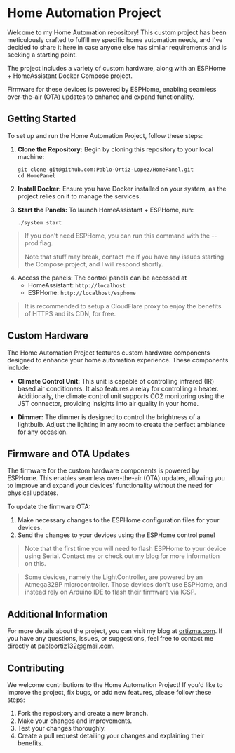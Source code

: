 # Home Automation Project

Welcome to my Home Automation repository! This custom project has been meticulously crafted to fulfill my specific home automation needs, and I've decided to share it here in case anyone else has similar requirements and is seeking a starting point. 

The project includes a variety of custom hardware, along with an ESPHome + HomeAssistant Docker Compose project. 

Firmware for these devices is powered by ESPHome, enabling seamless over-the-air (OTA) updates to enhance and expand functionality.

## Getting Started

To set up and run the Home Automation Project, follow these steps:

1. **Clone the Repository:** Begin by cloning this repository to your local machine:

   ```
   git clone git@github.com:Pablo-Ortiz-Lopez/HomePanel.git
   cd HomePanel
   ```

2. **Install Docker:** Ensure you have Docker installed on your system, as the project relies on it to manage the services.

3. **Start the Panels:** To launch HomeAssistant + ESPHome, run:

   ```
   ./system start
   ```
> If you don't need ESPHome, you can run this command with the --prod flag.
> 
> Note that stuff may break, contact me if you have any issues starting the Compose project, and I will respond shortly.

4. Access the panels: The control panels can be accessed at
    * HomeAssistant: ```http://localhost```
    * ESPHome: ```http://localhost/esphome```

> It is recommended to setup a CloudFlare proxy to enjoy the benefits of HTTPS and its CDN, for free.

## Custom Hardware

The Home Automation Project features custom hardware components designed to enhance your home automation experience. These components include:

- **Climate Control Unit:** This unit is capable of controlling infrared (IR) based air conditioners. It also features a relay for controlling a heater. Additionally, the climate control unit supports CO2 monitoring using the JST connector, providing insights into air quality in your home.

- **Dimmer:** The dimmer is designed to control the brightness of a lightbulb. Adjust the lighting in any room to create the perfect ambiance for any occasion.

## Firmware and OTA Updates

The firmware for the custom hardware components is powered by ESPHome. This enables seamless over-the-air (OTA) updates, allowing you to improve and expand your devices' functionality without the need for physical updates.

To update the firmware OTA:

1. Make necessary changes to the ESPHome configuration files for your devices.
2. Send the changes to your devices using the ESPHome control panel
   
> Note that the first time you will need to flash ESPHome to your device using Serial. Contact me or check out my blog for more information on this.

> Some devices, namely the LightController, are powered by an Atmega328P microcontroller. Those devices don't use ESPHome, and instead rely on Arduino IDE to flash their firmware via ICSP.
## Additional Information

For more details about the project, you can visit my blog at [ortizma.com](https://ortizma.com). If you have any questions, issues, or suggestions, feel free to contact me directly at [pabloortiz132@gmail.com](mailto:pabloortiz132@gmail.com).

## Contributing

We welcome contributions to the Home Automation Project! If you'd like to improve the project, fix bugs, or add new features, please follow these steps:

1. Fork the repository and create a new branch.
2. Make your changes and improvements.
3. Test your changes thoroughly.
4. Create a pull request detailing your changes and explaining their benefits.